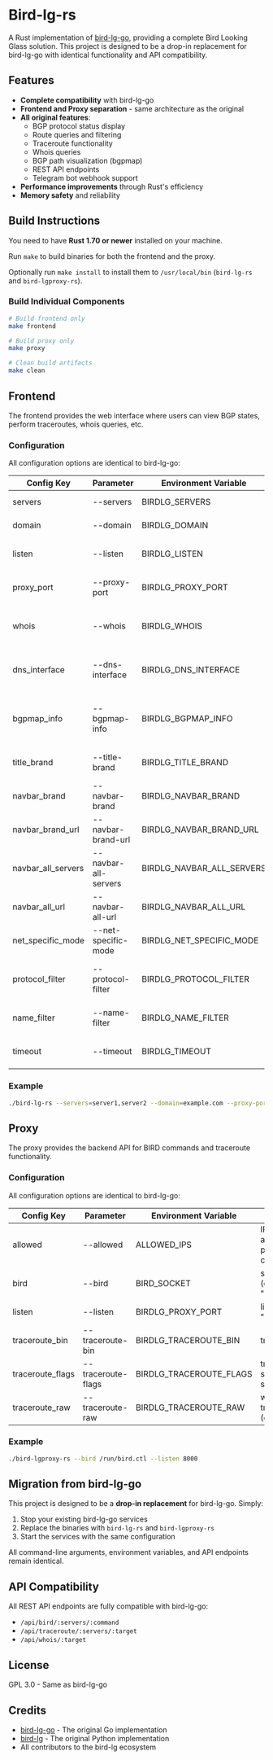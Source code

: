# Bird-lg-rs

A Rust implementation of [bird-lg-go](https://github.com/xddxdd/bird-lg-go), providing a complete Bird Looking Glass solution. This project is designed to be a drop-in replacement for bird-lg-go with identical functionality and API compatibility.

## Features

- **Complete compatibility** with bird-lg-go
- **Frontend and Proxy separation** - same architecture as the original
- **All original features**:
  - BGP protocol status display
  - Route queries and filtering
  - Traceroute functionality
  - Whois queries
  - BGP path visualization (bgpmap)
  - REST API endpoints
  - Telegram bot webhook support
- **Performance improvements** through Rust's efficiency
- **Memory safety** and reliability

## Build Instructions

You need to have **Rust 1.70 or newer** installed on your machine.

Run `make` to build binaries for both the frontend and the proxy.

Optionally run `make install` to install them to `/usr/local/bin` (`bird-lg-rs` and `bird-lgproxy-rs`).

### Build Individual Components

```bash
# Build frontend only
make frontend

# Build proxy only  
make proxy

# Clean build artifacts
make clean
```

## Frontend

The frontend provides the web interface where users can view BGP states, perform traceroutes, whois queries, etc.

### Configuration

All configuration options are identical to bird-lg-go:

| Config Key | Parameter | Environment Variable | Description |
| ---------- | --------- | -------------------- | ----------- |
| servers | --servers | BIRDLG_SERVERS | server name prefixes, separated by comma |
| domain | --domain | BIRDLG_DOMAIN | server name domain suffixes |
| listen | --listen | BIRDLG_LISTEN | address bird-lg is listening on (default "5000") |
| proxy_port | --proxy-port | BIRDLG_PROXY_PORT | port bird-lgproxy is running on (default 8000) |
| whois | --whois | BIRDLG_WHOIS | whois server for queries (default "whois.verisign-grs.com") |
| dns_interface | --dns-interface | BIRDLG_DNS_INTERFACE | dns zone to query ASN information (default "asn.cymru.com") |
| bgpmap_info | --bgpmap-info | BIRDLG_BGPMAP_INFO | the infos displayed in bgpmap, separated by comma (default "asn,as-name,ASName,descr") |
| title_brand | --title-brand | BIRDLG_TITLE_BRAND | prefix of page titles in browser tabs (default "Bird-lg Rust") |
| navbar_brand | --navbar-brand | BIRDLG_NAVBAR_BRAND | brand to show in the navigation bar (default "Bird-lg Rust") |
| navbar_brand_url | --navbar-brand-url | BIRDLG_NAVBAR_BRAND_URL | the url of the brand to show in the navigation bar (default "/") |
| navbar_all_servers | --navbar-all-servers | BIRDLG_NAVBAR_ALL_SERVERS | the text of "All servers" button in the navigation bar (default "ALL Servers") |
| navbar_all_url | --navbar-all-url | BIRDLG_NAVBAR_ALL_URL | the URL of "All servers" button (default "all") |
| net_specific_mode | --net-specific-mode | BIRDLG_NET_SPECIFIC_MODE | apply network-specific changes for some networks |
| protocol_filter | --protocol-filter | BIRDLG_PROTOCOL_FILTER | protocol types to show in summary tables (comma separated list) |
| name_filter | --name-filter | BIRDLG_NAME_FILTER | protocol names to hide in summary tables (RE2 syntax) |
| timeout | --timeout | BIRDLG_TIMEOUT | time before request timed out, in seconds (default 120) |

### Example

```bash
./bird-lg-rs --servers=server1,server2 --domain=example.com --proxy-port=8000
```

## Proxy

The proxy provides the backend API for BIRD commands and traceroute functionality.

### Configuration

All configuration options are identical to bird-lg-go:

| Config Key | Parameter | Environment Variable | Description |
| ---------- | --------- | -------------------- | ----------- |
| allowed | --allowed | ALLOWED_IPS | IPs or networks allowed to access this proxy, separated by commas |
| bird | --bird | BIRD_SOCKET | socket file for bird (default "/var/run/bird/bird.ctl") |
| listen | --listen | BIRDLG_PROXY_PORT | listen address (default "8000") |
| traceroute_bin | --traceroute-bin | BIRDLG_TRACEROUTE_BIN | traceroute binary file |
| traceroute_flags | --traceroute-flags | BIRDLG_TRACEROUTE_FLAGS | traceroute flags, supports multiple flags separated with space |
| traceroute_raw | --traceroute-raw | BIRDLG_TRACEROUTE_RAW | whether to display traceroute outputs raw (default false) |

### Example

```bash
./bird-lgproxy-rs --bird /run/bird.ctl --listen 8000
```

## Migration from bird-lg-go

This project is designed to be a **drop-in replacement** for bird-lg-go. Simply:

1. Stop your existing bird-lg-go services
2. Replace the binaries with `bird-lg-rs` and `bird-lgproxy-rs`
3. Start the services with the same configuration

All command-line arguments, environment variables, and API endpoints remain identical.

## API Compatibility

All REST API endpoints are fully compatible with bird-lg-go:

- `/api/bird/:servers/:command`
- `/api/traceroute/:servers/:target`
- `/api/whois/:target`

## License

GPL 3.0 - Same as bird-lg-go

## Credits

- [bird-lg-go](https://github.com/xddxdd/bird-lg-go) - The original Go implementation
- [bird-lg](https://github.com/sileht/bird-lg) - The original Python implementation
- All contributors to the bird-lg ecosystem